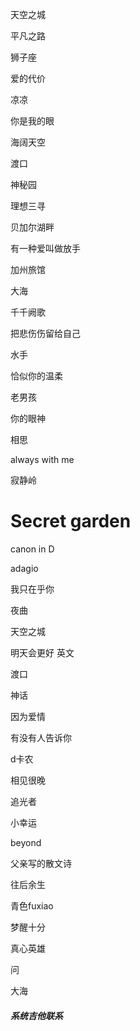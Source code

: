 天空之城

平凡之路

狮子座

爱的代价

凉凉

你是我的眼

海阔天空

渡口

神秘园

理想三寻

贝加尔湖畔

有一种爱叫做放手

加州旅馆

大海

千千阙歌

把悲伤伤留给自己

水手

恰似你的温柔

老男孩

你的眼神　

相思

always with me

寂静岭

# Secret garden

canon in D

adagio

我只在乎你

夜曲

天空之城

明天会更好 英文

渡口

神话

因为爱情

有没有人告诉你

d卡农

相见很晚

追光者

小幸运

beyond

父亲写的散文诗

往后余生 

青色fuxiao

梦醒十分

真心英雄

问

大海

##### 系统吉他联系

